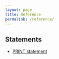```yaml
---
layout: page
title: Reference
permalink: /reference/
---
```


## Statements

- [PRINT statement](print)

